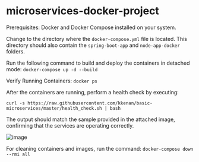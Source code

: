 # microservices-docker-project

Prerequisites:
Docker and Docker Compose installed on your system.

Change to the directory where the ```docker-compose.yml``` file is located. This directory should also contain the ```spring-boot-app``` and ```node-app-docker``` folders.

Run the following command to build and deploy the containers in detached mode:
```docker-compose up -d --build```

Verify Running Containers:
```docker ps```

After the containers are running, perform a health check by executing:

```curl -s https://raw.githubusercontent.com/kkenan/basic-microservices/master/health_check.sh | bash```

The output should match the sample provided in the attached image, confirming that the services are operating correctly.

![image](https://github.com/user-attachments/assets/ea419e70-8655-41e9-921c-456914790533)

For cleaning containers and images, run the command:
```docker-compose down --rmi all```
